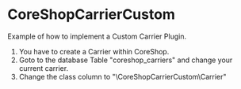 CoreShopCarrierCustom
================

Example of how to implement a Custom Carrier Plugin.

1. You have to create a Carrier within CoreShop.
2. Goto to the database Table "coreshop_carriers" and change your current carrier.
3. Change the class column to "\CoreShopCarrierCustom\Carrier"